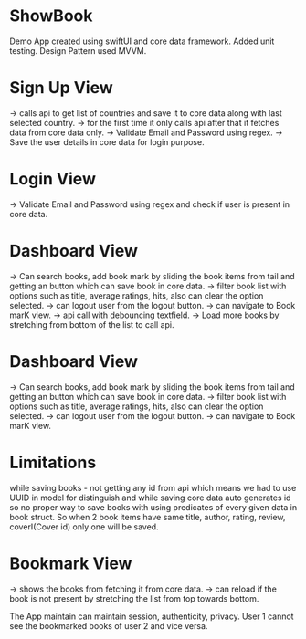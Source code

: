 # ShowBook
Demo App created using swiftUI and core data framework. Added unit testing. Design Pattern used MVVM.

# Sign Up View 
-> calls api to get list of countries and save it to core data along with last selected country.
-> for the first time it only calls api after that it fetches data from core data only.
-> Validate Email and Password using regex.
-> Save the user details in core data for login purpose.

# Login View 
-> Validate Email and Password using regex and check if user is present in core data.

# Dashboard View 
-> Can search books, add book mark by sliding the book items from tail and getting an button which can save book in core data.
-> filter book list with options such as title, average ratings, hits, also can clear the option selected.
-> can logout user from the logout button.
-> can navigate to Book marK view.
-> api call with debouncing textfield.
-> Load more books by stretching from bottom of the list to call api.

# Dashboard View 
-> Can search books, add book mark by sliding the book items from tail and getting an button which can save book in core data.
-> filter book list with options such as title, average ratings, hits, also can clear the option selected.
-> can logout user from the logout button.
-> can navigate to Book marK view.
# Limitations 
while saving books - not getting any id from api which means we had to use UUID in model for distinguish and while saving core data auto generates id so no proper way to save books with using predicates of every given data in book struct. So when 2 book items have same title, author, rating, review, coverI(Cover id) only one will be saved. 

# Bookmark View 
-> shows the books from fetching it from core data.
-> can reload if the book is not present by stretching the list from top towards bottom.

The App maintain can maintain session, authenticity, privacy.
User 1 cannot see the bookmarked books of user 2 and vice versa.


